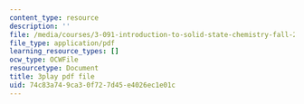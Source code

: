 ```yaml
---
content_type: resource
description: ''
file: /media/courses/3-091-introduction-to-solid-state-chemistry-fall-2018/74c83a749ca30f727d45e4026ec1e01c_qpT5gDAQtD0.pdf
file_type: application/pdf
learning_resource_types: []
ocw_type: OCWFile
resourcetype: Document
title: 3play pdf file
uid: 74c83a74-9ca3-0f72-7d45-e4026ec1e01c
---
```

